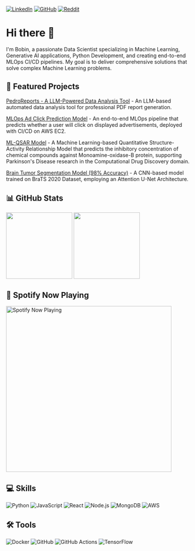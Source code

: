 [![LinkedIn](https://img.shields.io/badge/LinkedIn-%230077B5.svg?logo=linkedin&logoColor=white)](https://www.linkedin.com/in/bobin-singh/)
[![GitHub](https://img.shields.io/badge/GitHub-%23121011.svg?logo=github&logoColor=white)](https://github.com/bobinsingh)
[![Reddit](https://img.shields.io/badge/Reddit-%23FF4500.svg?logo=reddit&logoColor=white)](https://www.reddit.com/user/Pedro_On_Reddit/)

# Hi there 👋

I'm Bobin, a passionate Data Scientist specializing in Machine Learning, Generative AI applications, Python Development, and creating end-to-end MLOps CI/CD pipelines. My goal is to deliver comprehensive solutions that solve complex Machine Learning problems.

## 📌 Featured Projects

[PedroReports - A LLM-Powered Data Analysis Tool](https://github.com/bobinsingh/PedroReports-LLM-Powered-Report-Tool) - An LLM-based automated data analysis tool for professional PDF report generation.

[MLOps Ad Click Prediction Model](https://github.com/bobinsingh/Ad-Click-Prediction-MLOps) - An end-to-end MLOps pipeline that predicts whether a user will click on displayed advertisements, deployed with CI/CD on AWS EC2.

[ML-QSAR Model](https://github.com/bobinsingh/MAO-B) - A Machine Learning-based Quantitative Structure-Activity Relationship Model that predicts the inhibitory concentration of chemical compounds against Monoamine-oxidase-B protein, supporting Parkinson's Disease research in the Computational Drug Discovery domain.

[Brain Tumor Segmentation Model (98% Accuracy)](https://github.com/bobinsingh/project-link) - A CNN-based model trained on BraTS 2020 Dataset, employing an Attention U-Net Architecture.

## 📊 GitHub Stats

<div>
  <img height="180em" src="https://github-readme-stats.vercel.app/api?username=bobinsingh&show_icons=true&theme=radical&include_all_commits=true&count_private=true" />
  <img height="180em" src="https://github-readme-stats.vercel.app/api/top-langs/?username=bobinsingh&theme=radical&layout=compact&langs_count=8" />
</div>

## 🎵 Spotify Now Playing

<div>
  <img src="https://novatorem-nu-seven.vercel.app/api/spotify" alt="Spotify Now Playing" width="450" />
</div>

## 💻 Skills
![Python](https://img.shields.io/badge/Python-3776AB?style=for-the-badge&logo=python&logoColor=white)
![JavaScript](https://img.shields.io/badge/JavaScript-F7DF1E?style=for-the-badge&logo=javascript&logoColor=black)
![React](https://img.shields.io/badge/React-20232A?style=for-the-badge&logo=react&logoColor=61DAFB)
![Node.js](https://img.shields.io/badge/Node.js-43853D?style=for-the-badge&logo=node.js&logoColor=white)
![MongoDB](https://img.shields.io/badge/MongoDB-4EA94B?style=for-the-badge&logo=mongodb&logoColor=white)
![AWS](https://img.shields.io/badge/AWS-232F3E?style=for-the-badge&logo=amazon-aws&logoColor=white)

## 🛠️ Tools
![Docker](https://img.shields.io/badge/Docker-2496ED?style=for-the-badge&logo=docker&logoColor=white)
![GitHub](https://img.shields.io/badge/GitHub-181717?style=for-the-badge&logo=github&logoColor=white)
![GitHub Actions](https://img.shields.io/badge/GitHub_Actions-2088FF?style=for-the-badge&logo=github-actions&logoColor=white)
![TensorFlow](https://img.shields.io/badge/TensorFlow-FF6F00?style=for-the-badge&logo=tensorflow&logoColor=white)
